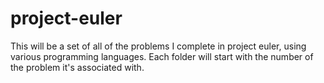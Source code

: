 project-euler
=============

This will be a set of all of the problems I complete in project euler, using various programming languages. Each folder will start with the number of the problem it's associated with.

